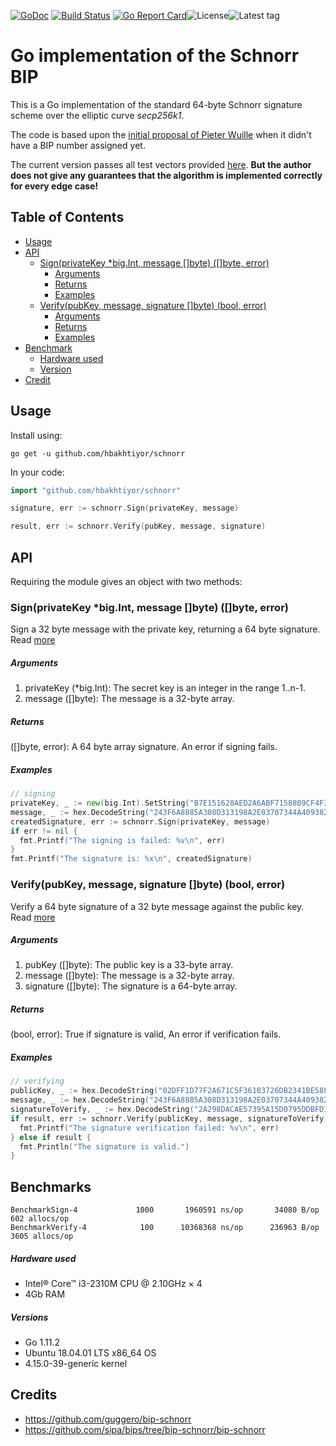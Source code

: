 [![GoDoc](https://godoc.org/github.com/hbakhtiyor/schnorr?status.svg)](https://godoc.org/github.com/hbakhtiyor/schnorr) [![Build Status](https://travis-ci.com/hbakhtiyor/schnorr.svg?branch=master)](https://travis-ci.com/hbakhtiyor/schnorr) [![Go Report Card](https://goreportcard.com/badge/github.com/hbakhtiyor/schnorr)](https://goreportcard.com/report/github.com/hbakhtiyor/schnorr)![License](https://badges.fyi/github/license/hbakhtiyor/schnorr)![Latest tag](https://badges.fyi/github/latest-tag/hbakhtiyor/schnorr)

Go implementation of the Schnorr BIP
=================

This is a Go implementation of the standard 64-byte Schnorr signature
scheme over the elliptic curve *secp256k1*.

The code is based upon the
[initial proposal of Pieter Wuille](https://github.com/sipa/bips/blob/bip-schnorr/bip-schnorr.mediawiki)
when it didn't have a BIP number assigned yet.

The current version passes all test vectors provided
[here](https://raw.githubusercontent.com/sipa/bips/bip-schnorr/bip-schnorr/test-vectors.csv).
**But the author does not give any guarantees that the algorithm is implemented
correctly for every edge case!**

## Table of Contents

* [Usage](#usage)
* [API](#api)
    * [Sign(privateKey *big.Int, message []byte) ([]byte, error)](#signprivatekey-bigint-message-byte-byte-error)
        * [Arguments](#arguments)
        * [Returns](#returns)
        * [Examples](#examples)
    * [Verify(pubKey, message, signature []byte) (bool, error)](#verifypubkey-message-signature-byte-bool-error)
        * [Arguments](#arguments-1)
        * [Returns](#returns-1)
        * [Examples](#examples-1)
* [Benchmark](#benchmark)
   * [Hardware used](#hardware-used)
   * [Version](#version)
* [Credit](#credit)


## Usage
Install using:

```shell
go get -u github.com/hbakhtiyor/schnorr
```

In your code:

```go
import "github.com/hbakhtiyor/schnorr"

signature, err := schnorr.Sign(privateKey, message)

result, err := schnorr.Verify(pubKey, message, signature)
```
## API

Requiring the module gives an object with two methods:

### Sign(privateKey *big.Int, message []byte) ([]byte, error)

Sign a 32 byte message with the private key, returning a 64 byte signature. Read [more](https://github.com/sipa/bips/blob/bip-schnorr/bip-schnorr.mediawiki#signing)

##### Arguments

1. privateKey (*big.Int): The secret key is an integer in the range 1..n-1.
2. message ([]byte): The message is a 32-byte array.
  
##### Returns

([]byte, error): A 64 byte array signature. An error if signing fails.

##### Examples

```go
// signing
privateKey, _ := new(big.Int).SetString("B7E151628AED2A6ABF7158809CF4F3C762E7160F38B4DA56A784D9045190CFEF", 16)
message, _ := hex.DecodeString("243F6A8885A308D313198A2E03707344A4093822299F31D0082EFA98EC4E6C89")
createdSignature, err := schnorr.Sign(privateKey, message)
if err != nil {
  fmt.Printf("The signing is failed: %v\n", err)
}
fmt.Printf("The signature is: %x\n", createdSignature)
```

### Verify(pubKey, message, signature []byte) (bool, error)

Verify a 64 byte signature of a 32 byte message against the public key. Read [more](https://github.com/sipa/bips/blob/bip-schnorr/bip-schnorr.mediawiki#verification)

##### Arguments

1. pubKey ([]byte): The public key is a 33-byte array.
2. message ([]byte): The message is a 32-byte array.
3. signature ([]byte): The signature is a 64-byte array.

##### Returns
(bool, error): True if signature is valid, An error if verification fails.

##### Examples
```go
// verifying
publicKey, _ := hex.DecodeString("02DFF1D77F2A671C5F36183726DB2341BE58FEAE1DA2DECED843240F7B502BA659")
message, _ := hex.DecodeString("243F6A8885A308D313198A2E03707344A4093822299F31D0082EFA98EC4E6C89")
signatureToVerify, _ := hex.DecodeString("2A298DACAE57395A15D0795DDBFD1DCB564DA82B0F269BC70A74F8220429BA1D1E51A22CCEC35599B8F266912281F8365FFC2D035A230434A1A64DC59F7013FD")
if result, err := schnorr.Verify(publicKey, message, signatureToVerify); err != nil {
  fmt.Printf("The signature verification failed: %v\n", err)
} else if result {
  fmt.Println("The signature is valid.")
}
```

## Benchmarks

```
BenchmarkSign-4     	    1000	   1960591 ns/op	   34080 B/op	     602 allocs/op
BenchmarkVerify-4   	     100	  10368368 ns/op	  236963 B/op	    3605 allocs/op
```

##### Hardware used

* Intel® Core™ i3-2310M CPU @ 2.10GHz × 4
* 4Gb RAM

##### Versions

* Go 1.11.2
* Ubuntu 18.04.01 LTS x86_64 OS
* 4.15.0-39-generic kernel

## Credits

* https://github.com/guggero/bip-schnorr
* https://github.com/sipa/bips/tree/bip-schnorr/bip-schnorr
